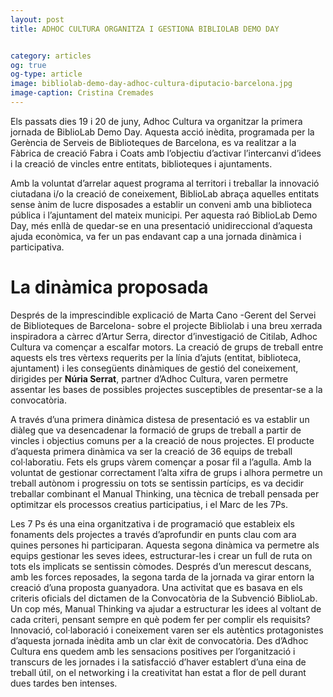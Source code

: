 ```yaml
---
layout: post
title: ADHOC CULTURA ORGANITZA I GESTIONA BIBLIOLAB DEMO DAY 


category: articles 
og: true
og-type: article
image: bibliolab-demo-day-adhoc-cultura-diputacio-barcelona.jpg
image-caption: Cristina Cremades
---
```


Els passats dies 19 i 20 de juny, Adhoc Cultura va organitzar la primera jornada de BiblioLab Demo Day. Aquesta acció inèdita, programada per la Gerència de Serveis de Biblioteques de Barcelona, es va realitzar a la Fàbrica de creació Fabra i Coats amb l’objectiu d’activar l’intercanvi d’idees i la creació de vincles entre entitats, biblioteques i ajuntaments. 

Amb la voluntat d’arrelar aquest programa al territori i treballar la innovació ciutadana i/o la creació de coneixement, BiblioLab abraça aquelles entitats sense ànim de lucre disposades a establir un conveni amb una biblioteca pública i l’ajuntament del mateix municipi. Per aquesta raó BiblioLab Demo Day, més enllà de quedar-se en una presentació unidireccional d’aquesta ajuda econòmica, va fer un pas endavant cap a una jornada dinàmica i participativa. 

# La dinàmica proposada #

Després de la imprescindible explicació de Marta Cano -Gerent del Servei de Biblioteques de Barcelona- sobre el projecte Bibliolab i una breu xerrada inspiradora a càrrec d’Artur Serra, director d’investigació de Citilab, Adhoc Cultura va començar a escalfar motors. La creació de grups de treball entre aquests els tres vèrtexs requerits per la línia d’ajuts (entitat, biblioteca, ajuntament) i les consegüents dinàmiques de gestió del coneixement, dirigides per **Núria Serrat**, partner d’Adhoc Cultura, varen permetre assentar les bases de possibles projectes susceptibles de presentar-se a la convocatòria.

A través d’una primera dinàmica distesa de presentació es va establir un diàleg que va desencadenar la formació de grups de treball a partir de vincles i objectius comuns per a la creació de nous projectes. El producte d’aquesta primera dinàmica va ser la creació de 36 equips de treball col·laboratiu. Fets els grups vàrem començar a posar fil a l’agulla. Amb la voluntat de gestionar correctament l’alta xifra de grups i alhora permetre un treball autònom i progressiu on tots se sentissin partícips, es va decidir treballar combinant el Manual Thinking, una tècnica de treball pensada per optimitzar els processos creatius participatius, i el Marc de les 7Ps. 

Les 7 Ps és una eina organitzativa i de programació que estableix els fonaments dels projectes a través d’aprofundir en punts clau com ara quines persones hi participaran. Aquesta segona dinàmica va permetre als equips gestionar les seves idees, estructurar-les i crear un full de ruta on tots els implicats se sentissin còmodes. 
Després d’un merescut descans, amb les forces reposades, la segona tarda de la jornada va girar entorn la creació d’una proposta guanyadora. Una activitat que es basava en els criteris oficials del dictamen de la Convocatòria de la Subvenció BiblioLab. Un cop més, Manual Thinking va ajudar a estructurar les idees al voltant de cada criteri, pensant sempre en què podem fer per complir els requisits?
Innovació, col·laboració i coneixement varen ser els autèntics protagonistes d’aquesta jornada inèdita amb un clar èxit de convocatòria. Des d’Adhoc Cultura ens quedem amb les sensacions positives per l’organització i transcurs de les jornades i la satisfacció d’haver establert d’una eina de treball útil, on el networking i la creativitat han estat a flor de pell durant dues tardes ben intenses. 
